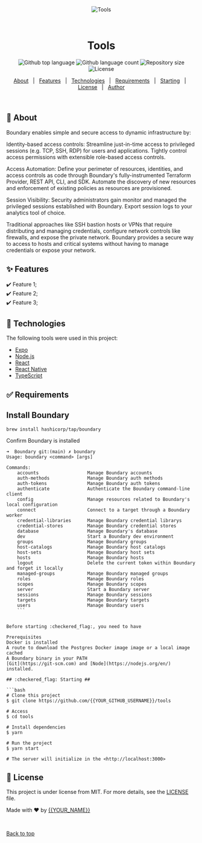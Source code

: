 <div align="center" id="top"> 
  <img src="./.github/app.gif" alt="Tools" />

  &#xa0;

  <!-- <a href="https://tools.netlify.app">Demo</a> -->
</div>

<h1 align="center">Tools</h1>

<p align="center">
  <img alt="Github top language" src="https://img.shields.io/github/languages/top/{{YOUR_GITHUB_USERNAME}}/tools?color=56BEB8">

  <img alt="Github language count" src="https://img.shields.io/github/languages/count/{{YOUR_GITHUB_USERNAME}}/tools?color=56BEB8">

  <img alt="Repository size" src="https://img.shields.io/github/repo-size/{{YOUR_GITHUB_USERNAME}}/tools?color=56BEB8">

  <img alt="License" src="https://img.shields.io/github/license/{{YOUR_GITHUB_USERNAME}}/tools?color=56BEB8">

  <!-- <img alt="Github issues" src="https://img.shields.io/github/issues/{{YOUR_GITHUB_USERNAME}}/tools?color=56BEB8" /> -->

  <!-- <img alt="Github forks" src="https://img.shields.io/github/forks/{{YOUR_GITHUB_USERNAME}}/tools?color=56BEB8" /> -->

  <!-- <img alt="Github stars" src="https://img.shields.io/github/stars/{{YOUR_GITHUB_USERNAME}}/tools?color=56BEB8" /> -->
</p>

<!-- Status -->

<!-- <h4 align="center"> 
	🚧  Tools 🚀 Under construction...  🚧
</h4> 

<hr> -->

<p align="center">
  <a href="#dart-about">About</a> &#xa0; | &#xa0; 
  <a href="#sparkles-features">Features</a> &#xa0; | &#xa0;
  <a href="#rocket-technologies">Technologies</a> &#xa0; | &#xa0;
  <a href="#white_check_mark-requirements">Requirements</a> &#xa0; | &#xa0;
  <a href="#checkered_flag-starting">Starting</a> &#xa0; | &#xa0;
  <a href="#memo-license">License</a> &#xa0; | &#xa0;
  <a href="https://github.com/{{YOUR_GITHUB_USERNAME}}" target="_blank">Author</a>
</p>

<br>

## :dart: About ##

Boundary enables simple and secure access to dynamic infrastructure by:

Identity-based access controls: Streamline just-in-time access to privileged sessions (e.g. TCP, SSH, RDP) for users and applications. Tightly control access permissions with extensible role-based access controls.

Access Automation: Define your perimeter of resources, identities, and access controls as code through Boundary's fully-instrumented Terraform Provider, REST API, CLI, and SDK. Automate the discovery of new resources and enforcement of existing policies as resources are provisioned.

Session Visibility: Security administrators gain monitor and managed the privileged sessions established with Boundary. Export session logs to your analytics tool of choice.


Traditional approaches like SSH bastion hosts or VPNs that require distributing and managing credentials, configure network controls like firewalls, and expose the private network. Boundary provides a secure way to access to hosts and critical systems without having to manage credentials or expose your network.

## :sparkles: Features ##

:heavy_check_mark: Feature 1;\
:heavy_check_mark: Feature 2;\
:heavy_check_mark: Feature 3;

## :rocket: Technologies ##

The following tools were used in this project:

- [Expo](https://expo.io/)
- [Node.js](https://nodejs.org/en/)
- [React](https://pt-br.reactjs.org/)
- [React Native](https://reactnative.dev/)
- [TypeScript](https://www.typescriptlang.org/)

## :white_check_mark: Requirements ##


## Install Boundary ##

```
brew install hashicorp/tap/boundary
```

Confirm Boundary is installed

```
➜  Boundary git:(main) ✗ boundary
Usage: boundary <command> [args]

Commands:
    accounts                  Manage Boundary accounts
    auth-methods              Manage Boundary auth methods
    auth-tokens               Manage Boundary auth tokens
    authenticate              Authenticate the Boundary command-line client
    config                    Manage resources related to Boundary's local configuration
    connect                   Connect to a target through a Boundary worker
    credential-libraries      Manage Boundary credential librarys
    credential-stores         Manage Boundary credential stores
    database                  Manage Boundary's database
    dev                       Start a Boundary dev environment
    groups                    Manage Boundary groups
    host-catalogs             Manage Boundary host catalogs
    host-sets                 Manage Boundary host sets
    hosts                     Manage Boundary hosts
    logout                    Delete the current token within Boundary and forget it locally
    managed-groups            Manage Boundary managed groups
    roles                     Manage Boundary roles
    scopes                    Manage Boundary scopes
    server                    Start a Boundary server
    sessions                  Manage Boundary sessions
    targets                   Manage Boundary targets
    users                     Manage Boundary users
    ```


Before starting :checkered_flag:, you need to have 

Prerequisites
Docker is installed
A route to download the Postgres Docker image image or a local image cached
A Boundary binary in your PATH
[Git](https://git-scm.com) and [Node](https://nodejs.org/en/) installed.

## :checkered_flag: Starting ##

```bash
# Clone this project
$ git clone https://github.com/{{YOUR_GITHUB_USERNAME}}/tools

# Access
$ cd tools

# Install dependencies
$ yarn

# Run the project
$ yarn start

# The server will initialize in the <http://localhost:3000>
```

## :memo: License ##

This project is under license from MIT. For more details, see the [LICENSE](LICENSE.md) file.


Made with :heart: by <a href="https://github.com/{{YOUR_GITHUB_USERNAME}}" target="_blank">{{YOUR_NAME}}</a>

&#xa0;

<a href="#top">Back to top</a>
